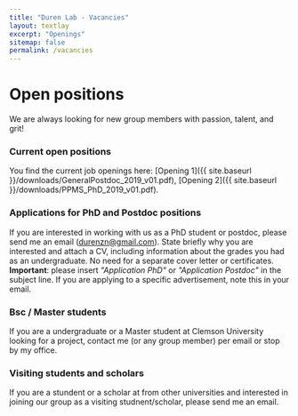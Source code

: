 ```yaml
---
title: "Duren Lab - Vacancies"
layout: textlay
excerpt: "Openings"
sitemap: false
permalink: /vacancies
---
```


# Open positions

We are always looking for new group members with passion, talent, and grit!


### Current open positions

You find the current job openings here:
[Opening 1]({{ site.baseurl }}/downloads/GeneralPostdoc_2019_v01.pdf),
[Opening 2]({{ site.baseurl }}/downloads/PPMS_PhD_2019_v01.pdf).


### Applications for PhD and Postdoc positions
If you are interested in working with us as a PhD student or postdoc, please send me an email (durenzn@gmail.com). State briefly why you are interested and attach a CV, including information about the grades you had as an undergraduate. No need for a separate cover letter or certificates. **Important**: please insert _"Application PhD"_ or _"Application Postdoc"_ in the subject line. If you are applying to a specific advertisement, note this in your email.


### Bsc / Master students 
If you are a undergraduate or a Master student at Clemson University looking for a project, contact me (or any group member) per email or stop by my office.

### Visiting students and scholars
If you are a stundent or a scholar at from other universities and interested in joining our group as a visiting studnent/scholar, please send me an email.
